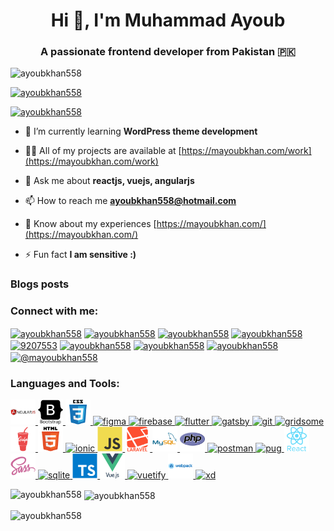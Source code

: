  <h1 align="center">Hi 👋, I'm Muhammad Ayoub</h1>
<h3 align="center">A passionate frontend developer from Pakistan 🇵🇰</h3>

<p align="left"> <img src="https://komarev.com/ghpvc/?username=ayoubkhan558&label=Profile%20views&color=0e75b6&style=flat"
    alt="ayoubkhan558" /> </p>

<p align="left"> <a href="https://github.com/ryo-ma/github-profile-trophy"><img
      src="https://github-profile-trophy.vercel.app/?username=ayoubkhan558" alt="ayoubkhan558" /></a> </p>

<p align="left"> <a href="https://twitter.com/ayoubkhan558" target="blank"><img
      src="https://img.shields.io/twitter/follow/ayoubkhan558?logo=twitter&style=for-the-badge" alt="ayoubkhan558" /></a> </p>

- 🌱 I’m currently learning **WordPress theme development**

- 👨‍💻 All of my projects are available at [https://mayoubkhan.com/work](https://mayoubkhan.com/work)

- 💬 Ask me about **reactjs, vuejs, angularjs**

- 📫 How to reach me **ayoubkhan558@hotmail.com**

- 📄 Know about my experiences [https://mayoubkhan.com/](https://mayoubkhan.com/)

- ⚡ Fun fact **I am sensitive :)**

### Blogs posts
<!-- BLOG-POST-LIST:START -->
<!-- BLOG-POST-LIST:END -->

<h3 align="left">Connect with me:</h3>
<p align="left">
  <a href="https://codepen.io/ayoubkhan558" target="blank"><img align="center"
      src="https://cdn.jsdelivr.net/npm/simple-icons@3.0.1/icons/codepen.svg" alt="ayoubkhan558" height="30" width="40" /></a>
  <a href="https://dev.to/ayoubkhan558" target="blank"><img align="center"
      src="https://cdn.jsdelivr.net/npm/simple-icons@3.0.1/icons/dev-dot-to.svg" alt="ayoubkhan558" height="30" width="40" /></a>
  <a href="https://twitter.com/ayoubkhan558" target="blank"><img align="center"
      src="https://cdn.jsdelivr.net/npm/simple-icons@3.0.1/icons/twitter.svg" alt="ayoubkhan558" height="30" width="40" /></a>
  <a href="https://linkedin.com/in/ayoubkhan558" target="blank"><img align="center"
      src="https://cdn.jsdelivr.net/npm/simple-icons@3.0.1/icons/linkedin.svg" alt="ayoubkhan558" height="30" width="40" /></a>
  <a href="https://stackoverflow.com/users/9207553" target="blank"><img align="center"
      src="https://cdn.jsdelivr.net/npm/simple-icons@3.0.1/icons/stackoverflow.svg" alt="9207553" height="30" width="40" /></a>
  <a href="https://codesandbox.com/ayoubkhan558" target="blank"><img align="center"
      src="https://cdn.jsdelivr.net/npm/simple-icons@3.0.1/icons/codesandbox.svg" alt="ayoubkhan558" height="30" width="40" /></a>
  <a href="https://fb.com/ayoubkhan558" target="blank"><img align="center"
      src="https://cdn.jsdelivr.net/npm/simple-icons@3.0.1/icons/facebook.svg" alt="ayoubkhan558" height="30" width="40" /></a>
  <a href="https://instagram.com/ayoubkhan558" target="blank"><img align="center"
      src="https://cdn.jsdelivr.net/npm/simple-icons@3.0.1/icons/instagram.svg" alt="ayoubkhan558" height="30" width="40" /></a>
  <a href="https://medium.com/@mayoubkhan558" target="blank"><img align="center"
      src="https://cdn.jsdelivr.net/npm/simple-icons@3.0.1/icons/medium.svg" alt="@mayoubkhan558" height="30" width="40" /></a>
</p>

<h3 align="left">Languages and Tools:</h3>
<p align="left"> <a href="https://angular.io" target="_blank"> <img
      src="https://raw.githubusercontent.com/devicons/devicon/master/icons/angularjs/angularjs-original-wordmark.svg"
      alt="angularjs" width="40" height="40" /> </a>   <a
    href="https://getbootstrap.com" target="_blank"> <img
      src="https://raw.githubusercontent.com/devicons/devicon/master/icons/bootstrap/bootstrap-plain-wordmark.svg" alt="bootstrap"
      width="40" height="40" /> </a>   <a
    href="https://www.w3schools.com/css/" target="_blank"> <img
      src="https://raw.githubusercontent.com/devicons/devicon/master/icons/css3/css3-original-wordmark.svg" alt="css3" width="40"
      height="40" /> </a> <a href="https://www.figma.com/" target="_blank"> <img
      src="https://www.vectorlogo.zone/logos/figma/figma-icon.svg" alt="figma" width="40" height="40" /> </a> <a
    href="https://firebase.google.com/" target="_blank"> <img src="https://www.vectorlogo.zone/logos/firebase/firebase-icon.svg"
      alt="firebase" width="40" height="40" /> </a> <a href="https://flutter.dev" target="_blank"> <img
      src="https://www.vectorlogo.zone/logos/flutterio/flutterio-icon.svg" alt="flutter" width="40" height="40" /> </a> <a
    href="https://www.gatsbyjs.com/" target="_blank"> <img src="https://www.vectorlogo.zone/logos/gatsbyjs/gatsbyjs-icon.svg"
      alt="gatsby" width="40" height="40" /> </a> <a href="https://git-scm.com/" target="_blank"> <img
      src="https://www.vectorlogo.zone/logos/git-scm/git-scm-icon.svg" alt="git" width="40" height="40" /> </a> <a
    href="https://gridsome.org/" target="_blank"> <img src="https://www.vectorlogo.zone/logos/gridsome/gridsome-icon.svg"
      alt="gridsome" width="40" height="40" /> </a> <a href="https://gulpjs.com" target="_blank"> <img
      src="https://raw.githubusercontent.com/devicons/devicon/master/icons/gulp/gulp-plain.svg" alt="gulp" width="40"
      height="40" /> </a> <a href="https://www.w3.org/html/" target="_blank"> <img
      src="https://raw.githubusercontent.com/devicons/devicon/master/icons/html5/html5-original-wordmark.svg" alt="html5"
      width="40" height="40" /> </a> <a href="https://ionicframework.com" target="_blank"> <img
      src="https://upload.wikimedia.org/wikipedia/commons/d/d1/Ionic_Logo.svg" alt="ionic" width="40" height="40" /> </a> <a
    href="https://developer.mozilla.org/en-US/docs/Web/JavaScript" target="_blank"> <img
      src="https://raw.githubusercontent.com/devicons/devicon/master/icons/javascript/javascript-original.svg" alt="javascript"
      width="40" height="40" /> </a> <a href="https://laravel.com/" target="_blank"> <img
      src="https://raw.githubusercontent.com/devicons/devicon/master/icons/laravel/laravel-plain-wordmark.svg" alt="laravel"
      width="40" height="40" /> </a>   <a href="https://www.mysql.com/" target="_blank"> <img
      src="https://raw.githubusercontent.com/devicons/devicon/master/icons/mysql/mysql-original-wordmark.svg" alt="mysql"
      width="40" height="40" /> </a>   <a href="https://www.php.net" target="_blank"> <img
      src="https://raw.githubusercontent.com/devicons/devicon/master/icons/php/php-original.svg" alt="php" width="40"
      height="40" /> </a> <a href="https://postman.com" target="_blank"> <img
      src="https://www.vectorlogo.zone/logos/getpostman/getpostman-icon.svg" alt="postman" width="40" height="40" /> </a> <a
    href="https://pugjs.org" target="_blank"> <img src="https://cdn.worldvectorlogo.com/logos/pug.svg" alt="pug" width="40"
      height="40" /> </a> <a href="https://reactjs.org/" target="_blank"> <img
      src="https://raw.githubusercontent.com/devicons/devicon/master/icons/react/react-original-wordmark.svg" alt="react"
      width="40" height="40" /> </a> <a href="https://sass-lang.com" target="_blank"> <img
      src="https://raw.githubusercontent.com/devicons/devicon/master/icons/sass/sass-original.svg" alt="sass" width="40"
      height="40" /> </a> <a href="https://www.sqlite.org/" target="_blank"> <img
      src="https://www.vectorlogo.zone/logos/sqlite/sqlite-icon.svg" alt="sqlite" width="40" height="40" /> </a> <a
    href="https://www.typescriptlang.org/" target="_blank"> <img
      src="https://raw.githubusercontent.com/devicons/devicon/master/icons/typescript/typescript-original.svg" alt="typescript"
      width="40" height="40" /> </a> <a href="https://vuejs.org/" target="_blank"> <img
      src="https://raw.githubusercontent.com/devicons/devicon/master/icons/vuejs/vuejs-original-wordmark.svg" alt="vuejs"
      width="40" height="40" /> </a> <a href="https://vuetifyjs.com/en/" target="_blank"> <img
      src="https://bestofjs.org/logos/vuetify.svg" alt="vuetify" width="40" height="40" /> </a> <a href="https://webpack.js.org"
    target="_blank"> <img
      src="https://raw.githubusercontent.com/devicons/devicon/d00d0969292a6569d45b06d3f350f463a0107b0d/icons/webpack/webpack-original-wordmark.svg"
      alt="webpack" width="40" height="40" /> </a> <a href="https://www.adobe.com/products/xd.html" target="_blank"> <img
      src="https://cdn.worldvectorlogo.com/logos/adobe-xd.svg" alt="xd" width="40" height="40" /> </a> </p>

<p><img align="left"
    src="https://github-readme-stats.vercel.app/api/top-langs?username=ayoubkhan558&show_icons=true&theme=dark&locale=en&layout=compact"
    alt="ayoubkhan558" /></p>

<p>&nbsp;<img align="center"
    src="https://github-readme-stats.vercel.app/api?username=ayoubkhan558&show_icons=true&theme=dark&locale=en"
    alt="ayoubkhan558" /></p>

<p><img align="center" src="https://github-readme-streak-stats.herokuapp.com/?user=ayoubkhan558&" alt="ayoubkhan558" /></p>
